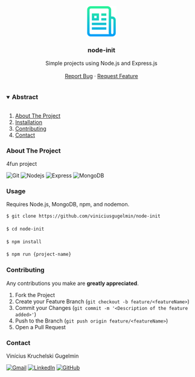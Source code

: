 <div align="center">
  <a href="https://github.com/viniciusgugelmin/node-init">
    <img src="info/readme.png" alt="readme-logo" width="80" height="80">
  </a>

<h3 align="center">node-init</h3>

  <p align="center">
    Simple projects using Node.js and Express.js
    <br />
    <br />
    <a href="https://github.com/viniciusgugelmin/node-init/issues">Report Bug</a>
    ·
    <a href="https://github.com/viniciusgugelmin/node-init/issues">Request Feature</a>
  </p>
</div>

<details open="open">
  <summary><h3 style="display: inline-block">Abstract</h3></summary>
  <ol>
    <li>
      <a href="#about-the-project">About The Project</a>
    </li>
    <li>
      <a href="#usage">Installation</a>
    </li>
    <li>
        <a href="#contributing">Contributing</a>
    </li>
    <li>
        <a href="#contact">Contact</a>
    </li>
  </ol>
</details>

### About The Project

4fun project

![Git](https://img.shields.io/badge/git-%23F05033.svg?style=for-the-badge&logo=git&logoColor=white)
![Nodejs](https://img.shields.io/badge/Node.js-43853D?style=for-the-badge&logo=node.js&logoColor=white)
![Express](https://img.shields.io/badge/Express-%23F05033.svg?style=for-the-badge&logo=express&logoColor=white)
![MongoDB](https://img.shields.io/badge/MongoDB-4EA94B?style=for-the-badge&logo=mongodb&logoColor=white)

### Usage

Requires Node.js, MongoDB, npm, and nodemon.

```bash
$ git clone https://github.com/viniciusgugelmin/node-init

$ cd node-init

$ npm install

$ npm run {project-name}
```

### Contributing

Any contributions you make are **greatly appreciated**.

1. Fork the Project
2. Create your Feature Branch (`git checkout -b feature/<featureName>`)
3. Commit your Changes (`git commit -m '<Description of the feature added>'`)
4. Push to the Branch (`git push origin feature/<featureName>`)
5. Open a Pull Request

### Contact

Vinícius Kruchelski Gugelmin

[![Gmail][gmail-shield]][gmail-url]
[![LinkedIn][linkedin-shield]][linkedin-url]
[![GitHub][github-shield]][github-url]

[gmail-shield]: https://img.shields.io/badge/Gmail-D14836?style=for-the-badge&logo=gmail&logoColor=white
[gmail-url]: mailto:vinigugelmin@gmail.com?Subject=Github%20contact
[linkedin-shield]: https://img.shields.io/badge/LinkedIn-0077B5?style=for-the-badge&logo=linkedin&logoColor=white
[linkedin-url]: https://www.linkedin.com/in/viniciusgugelmin/
[github-shield]: https://img.shields.io/badge/GitHub-100000?style=for-the-badge&logo=github&logoColor=white
[github-url]: https://github.com/viniciusgugelmin/node-init